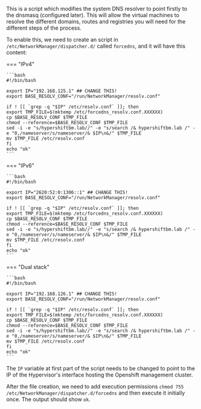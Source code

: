 This is a script which modifies the system DNS resolver to point firstly to the dnsmasq (configured later). This will allow the virtual machines to resolve the different domains, routes and registries you will need for the different steps of the process.

To enable this, we need to create an script in `/etc/NetworkManager/dispatcher.d/` called `forcedns`, and it will have this content:

=== "IPv4"

    ```bash
    #!/bin/bash

    export IP="192.168.125.1" ## CHANGE THIS!
    export BASE_RESOLV_CONF="/run/NetworkManager/resolv.conf"

    if ! [[ `grep -q "$IP" /etc/resolv.conf` ]]; then
    export TMP_FILE=$(mktemp /etc/forcedns_resolv.conf.XXXXXX)
    cp $BASE_RESOLV_CONF $TMP_FILE
    chmod --reference=$BASE_RESOLV_CONF $TMP_FILE
    sed -i -e "s/hypershiftbm.lab//" -e "s/search /& hypershiftbm.lab /" -e "0,/nameserver/s/nameserver/& $IP\n&/" $TMP_FILE
    mv $TMP_FILE /etc/resolv.conf
    fi
    echo "ok"
    ```

=== "IPv6"

    ```bash
    #!/bin/bash

    export IP="2620:52:0:1306::1" ## CHANGE THIS!
    export BASE_RESOLV_CONF="/run/NetworkManager/resolv.conf"

    if ! [[ `grep -q "$IP" /etc/resolv.conf` ]]; then
    export TMP_FILE=$(mktemp /etc/forcedns_resolv.conf.XXXXXX)
    cp $BASE_RESOLV_CONF $TMP_FILE
    chmod --reference=$BASE_RESOLV_CONF $TMP_FILE
    sed -i -e "s/hypershiftbm.lab//" -e "s/search /& hypershiftbm.lab /" -e "0,/nameserver/s/nameserver/& $IP\n&/" $TMP_FILE
    mv $TMP_FILE /etc/resolv.conf
    fi
    echo "ok"
    ```

=== "Dual stack"

    ```bash
    #!/bin/bash

    export IP="192.168.126.1" ## CHANGE THIS!
    export BASE_RESOLV_CONF="/run/NetworkManager/resolv.conf"

    if ! [[ `grep -q "$IP" /etc/resolv.conf` ]]; then
    export TMP_FILE=$(mktemp /etc/forcedns_resolv.conf.XXXXXX)
    cp $BASE_RESOLV_CONF $TMP_FILE
    chmod --reference=$BASE_RESOLV_CONF $TMP_FILE
    sed -i -e "s/hypershiftbm.lab//" -e "s/search /& hypershiftbm.lab /" -e "0,/nameserver/s/nameserver/& $IP\n&/" $TMP_FILE
    mv $TMP_FILE /etc/resolv.conf
    fi
    echo "ok"
    ```

The `IP` variable at first part of the script needs to be changed to point to the IP of the Hypervisor's interface hosting the Openshift management cluster.

After the file creation, we need to add execution permissions `chmod 755 /etc/NetworkManager/dispatcher.d/forcedns` and then execute it initially once. The output should show `ok`.
